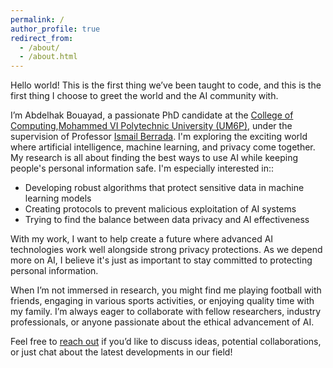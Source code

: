 ```yaml
---
permalink: /
author_profile: true
redirect_from: 
  - /about/
  - /about.html
---
```


Hello world! This is the first thing we’ve been taught to code, and this is the first thing I choose to greet the world and the AI community with.

I’m Abdelhak Bouayad, a passionate PhD candidate at the [College of Computing](http://cc.um6p.ma),[Mohammed VI Polytechnic University (UM6P)](https://um6p.ma), under the supervision of Professor [Ismail Berrada](https://exed.um6p.ma/teacher/pr-berrada-ismail/). I'm exploring the exciting world where artificial intelligence, machine learning, and privacy come together. My research is all about finding the best ways to use AI while keeping people's personal information safe. I'm especially interested in::

- Developing robust algorithms that protect sensitive data in machine learning models
- Creating protocols to prevent malicious exploitation of AI systems
- Trying to find the balance between data privacy and AI effectiveness

With my work, I want to help create a future where advanced AI technologies work well alongside strong privacy protections. As we depend more on AI, I believe it's just as important to stay committed to protecting personal information.

When I’m not immersed in research, you might find me playing football with friends, engaging in various sports activities, or enjoying quality time with my family. I’m always eager to collaborate with fellow researchers, industry professionals, or anyone passionate about the ethical advancement of AI.

Feel free to [reach out](mailto:abdelhak.bouayad@um6p.ma) if you’d like to discuss ideas, potential collaborations, or just chat about the latest developments in our field!